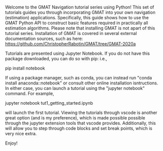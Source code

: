 Welcome to the GMAT Navigation tutorial series using Python! This set of tutorials guides you through incorporating GMAT into your own navigation (estimation) applications. Specifically, this guide shows how to use the GMAT Python API to construct basic features required in practically all estimation algorithms. Please note that installing GMAT is not apart of this tutorial series. Installation of GMAT is covered in several external documentation sources, such as here: https://github.com/ChristopherRabotin/GMAT/tree/GMAT-2020a

Tutorials are presented using Jupyter Notebook. If you do not have this package downloaded, you can do so with pip: i.e., 

pip install notebook 

If using a package manager, such as conda, you can instead run "conda install anaconda::notebook" or consult other online installation isntructions. In either case, you can launch a tutorial using the "jupyter notebook" command. For example,

jupyter notebook tut1_getting_started.ipynb

will launch the first tutorial. Viewing the tutorials through vscode is another great option (and is my preference), which is made possible possible through the jupyter extension tools that vscode provides. Additionally, this will allow you to step through code blocks and set break points, which is very nice extra.

Enjoy!
